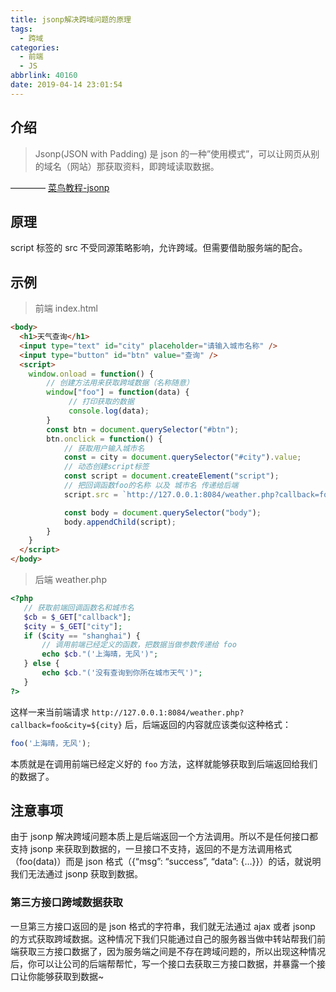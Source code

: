 ```yaml
---
title: jsonp解决跨域问题的原理
tags:
  - 跨域
categories:
  - 前端
  - JS
abbrlink: 40160
date: 2019-04-14 23:01:54
---
```


## 介绍

> Jsonp(JSON with Padding) 是 json 的一种”使用模式”，可以让网页从别的域名（网站）那获取资料，即跨域读取数据。

———— [菜鸟教程-jsonp](https://www.runoob.com/json/json-jsonp.html)

## 原理

script 标签的 src 不受同源策略影响，允许跨域。但需要借助服务端的配合。

<!-- more -->

## 示例

> 前端 index.html

```html
<body>
  <h1>天气查询</h1>
  <input type="text" id="city" placeholder="请输入城市名称" />
  <input type="button" id="btn" value="查询" />
  <script>
    window.onload = function() {
        // 创建方法用来获取跨域数据（名称随意）
        window["foo"] = function(data) {
             // 打印获取的数据
             console.log(data);
        }
        const btn = document.querySelector("#btn");
        btn.onclick = function() {
            // 获取用户输入城市名
            const = city = document.querySelector("#city").value;
            // 动态创建script标签
            const script = document.createElement("script");
            // 把回调函数foo的名称 以及 城市名 传递给后端
            script.src = `http://127.0.0.1:8084/weather.php?callback=foo&city=${city}`;

            const body = document.querySelector("body");
            body.appendChild(script);
        }
    }
  </script>
</body>
```

> 后端 weather.php

```php
<?php
   // 获取前端回调函数名和城市名
   $cb = $_GET["callback"];
   $city = $_GET["city"];
   if ($city == "shanghai") {
       // 调用前端已经定义的函数，把数据当做参数传递给 foo
       echo $cb."('上海晴，无风')";
   } else {
       echo $cb."('没有查询到你所在城市天气')";
   }
?>
```

这样一来当前端请求 `http://127.0.0.1:8084/weather.php?callback=foo&city=${city}` 后，后端返回的内容就应该类似这种格式：

```js
foo('上海晴，无风');
```

本质就是在调用前端已经定义好的 `foo` 方法，这样就能够获取到后端返回给我们的数据了。

## 注意事项

由于 jsonp 解决跨域问题本质上是后端返回一个方法调用。所以不是任何接口都支持 jsonp 来获取到数据的，一旦接口不支持，返回的不是方法调用格式（foo(data)）而是 json 格式（{“msg”: “success”, “data”: {…}}）的话，就说明我们无法通过 jsonp 获取到数据。

### 第三方接口跨域数据获取

一旦第三方接口返回的是 json 格式的字符串，我们就无法通过 ajax 或者 jsonp 的方式获取跨域数据。这种情况下我们只能通过自己的服务器当做中转站帮我们前端获取三方接口数据了，因为服务端之间是不存在跨域问题的，所以出现这种情况后，你可以让公司的后端帮帮忙，写一个接口去获取三方接口数据，并暴露一个接口让你能够获取到数据~
